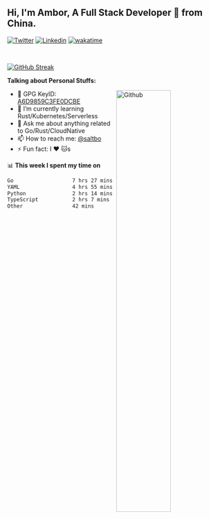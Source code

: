 ## Hi, I'm Ambor, A Full Stack Developer 🚀 from China.

[![Twitter](https://img.shields.io/badge/-saltbo-1ca0f1?style=flat&logo=twitter&logoColor=white)](https://twitter.com/rdsaltbo)
[![Linkedin](https://img.shields.io/badge/-saltbo-blue?style=flat&logo=Linkedin&logoColor=white)](https://www.linkedin.com/in/saltbo/)
[![wakatime](https://wakatime.com/badge/user/f82b1c77-faab-48cd-aef5-a12c0aff104b.svg)](https://wakatime.com/@f82b1c77-faab-48cd-aef5-a12c0aff104b)

&nbsp;  

[![GitHub Streak](http://github-readme-streak-stats.herokuapp.com?user=saltbo&hide_border=true&date_format=M%20j%5B%2C%20Y%5D)](https://git.io/streak-stats)

**Talking about Personal Stuffs:**
<!-- Any image aligned to the right. Beware the width  -->
<img width="50%" align="right" alt="Github" src="https://raw.githubusercontent.com/saltbo/saltbo/master/images/git-header.svg" />

- 🤘 GPG KeyID: [A6D9859C3FE0DCBE](https://saltbo.cn/pgp_keys.asc)
- 🌱 I’m currently learning Rust/Kubernetes/Serverless
- 💬 Ask me about anything related to Go/Rust/CloudNative
- 📫 How to reach me: [@saltbo](https://t.me/saltbo)
- ⚡ Fun fact: I :heart: :cat:s


📊 **This week I spent my time on**
<!--START_SECTION:waka-->

```txt
Go                   7 hrs 27 mins   █████████▒░░░░░░░░░░░░░░░   37.78 %
YAML                 4 hrs 55 mins   ██████▒░░░░░░░░░░░░░░░░░░   24.99 %
Python               2 hrs 14 mins   ██▓░░░░░░░░░░░░░░░░░░░░░░   11.32 %
TypeScript           2 hrs 7 mins    ██▓░░░░░░░░░░░░░░░░░░░░░░   10.77 %
Other                42 mins         █░░░░░░░░░░░░░░░░░░░░░░░░   03.63 %
```

<!--END_SECTION:waka-->
